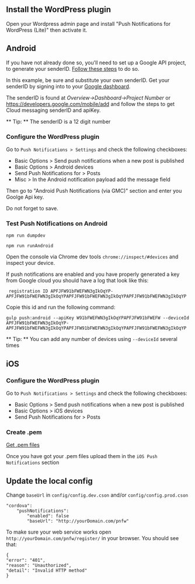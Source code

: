 ## Install the WordPress plugin

Open your Wordpress admin page and install "Push Notifications for WordPress (Lite)" then activate it.

## Android

If you have not already done so, you'll need to set up a Google API project, to generate your senderID. [Follow these steps](http://developer.android.com/guide/google/gcm/gs.html) to do so.

In this example, be sure and substitute your own senderID. Get your senderID by signing into to your [Google dashboard](https://code.google.com/apis/console/).

The senderID is found at *Overview->Dashboard->Project Number* or <https://developers.google.com/mobile/add> and follow the steps to get Cloud messaging senderID and apiKey.

** Tip: ** The senderID is a 12 digit number

### Configure the WordPress plugin

Go to ```Push Notifications > Settings``` and check the following checkboxes:

* Basic Options > Send push notifications when a new post is published
* Basic Options > Android devices
* Send Push Notifications for > Posts
* Misc > In the Android notification payload add the message field

Then go to "Android Push Notifications (via GMC)" section and enter you Goolge Api key.

Do not forget to save.

### Test Push Notifications on Android

```
npm run dumpdev

npm run runAndroid
```

Open the console via Chrome dev tools ```chrome://inspect/#devices``` and inspect your device.

If push notifications are enabled and you have properly generated a key from Google cloud you should have a log that look like this:

```
 registration ID APFJFW91bFWEFWN3gIkOqYP-APFJFW91bFWEFWN3gIkOqYPAPFJFW91bFWEFWN3gIkOqYPAPFJFW91bFWEFWN3gIkOqYP
```

Copie this id and run the following command:

```
gulp push:android --apiKey W91bFWEFWN3gIkOqYPAPFJFW91bFWEFW --deviceId APFJFW91bFWEFWN3gIkOqYP-APFJFW91bFWEFWN3gIkOqYPAPFJFW91bFWEFWN3gIkOqYPAPFJFW91bFWEFWN3gIkOqYP
```

** Tip: ** You can add any number of devices using ```--deviceId``` several times

## iOS

### Configure the WordPress plugin

Go to ```Push Notifications > Settings``` and check the following checkboxes:

* Basic Options > Send push notifications when a new post is published
* Basic Options > iOS devices
* Send Push Notifications for > Posts

### Create .pem

[Get .pem files](http://stackoverflow.com/questions/21250510/generate-pem-file-used-to-setup-apple-push-notification)

Once you have got your .pem files upload them in the ```iOS Push Notifications``` section

## Update the local config

Change `baseUrl` in `config/config.dev.cson` and/or `config/config.prod.cson`

```
"cordova":
    "pushNotifications":
        "enabled": false
        "baseUrl": "http://yourDomain.com/pnfw"
```

To make sure your web service works open `http://yourDomain.com/pnfw/register/` in your browser. You should see that:

```
{
"error": "401",
"reason": "Unauthorized",
"detail": "Invalid HTTP method"
}
```

